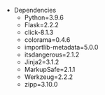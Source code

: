 - Dependencies
  - Python=3.9.6
  - Flask=2.2.2
  - click-8.1.3
   - colorama=0.4.6
  - importlib-metadata=5.0.0
  - itsdangerous=2.1.2
  - Jinja2=3.1.2
  - MarkupSafe=2.1.1
  - Werkzeug=2.2.2
  - zipp=3.10.0
